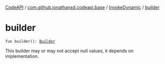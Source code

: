 [CodeAPI](../../index.md) / [com.github.jonathanxd.codeapi.base](../index.md) / [InvokeDynamic](index.md) / [builder](.)

# builder

`fun builder(): `[`Builder`](-builder/index.md)

This builder may or may not accept null values, it depends on implementation.

